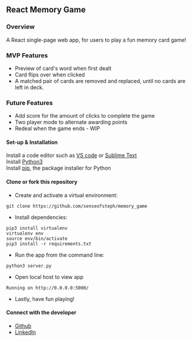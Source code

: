 ## React Memory Game

### Overview

A React single-page web app, for users to play a fun memory card game!

### MVP Features

- Preview of card's word when first dealt
- Card flips over when clicked
- A matched pair of cards are removed and replaced, until no cards are left in deck.

### Future Features

- Add score for the amount of clicks to complete the game
- Two player mode to alternate awarding points
- Redeal when the game ends - WIP

#### Set-up & Installation

Install a code editor such as [VS code](https://code.visualstudio.com/download) or [Sublime Text](https://www.sublimetext.com/)<br>
Install [Python3](https://www.python.org/downloads/mac-osx/)<br>
Install [pip](https://pip.pypa.io/en/stable/installing/), the package installer for Python <br>


#### Clone or fork this repository

- Create and activate a virtual environment:
```shell
git clone https://github.com/senseofsteph/memory_game
```

- Install dependencies:
```shell
pip3 install virtualenv
virtualenv env
source env/bin/activate
pip3 install -r requirements.txt
```

- Run the app from the command line:
```shell
python3 server.py
```

- Open local host to view app
```shell
Running on http://0.0.0.0:5000/ 
```

- Lastly, have fun playing!

#### Connect with the developer

- [Github](https://github.com/senseofsteph)
- [LinkedIn](https://www.linkedin.com/in/senseofsteph/)
